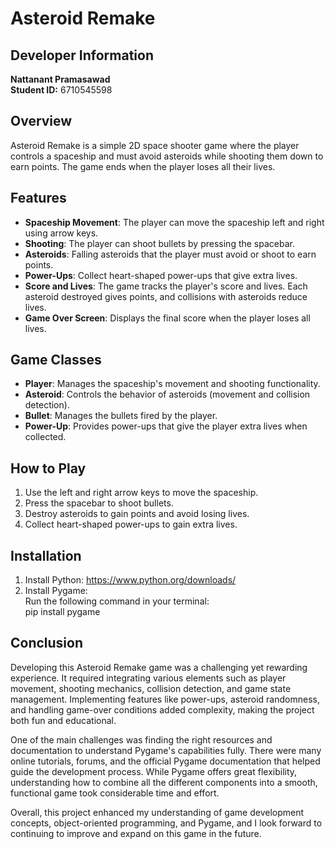 # Asteroid Remake

## Developer Information
**Nattanant Pramasawad**  
**Student ID:** 6710545598  

## Overview
Asteroid Remake is a simple 2D space shooter game where the player controls a spaceship and must avoid asteroids while shooting them down to earn points. The game ends when the player loses all their lives.

## Features
- **Spaceship Movement**: The player can move the spaceship left and right using arrow keys.
- **Shooting**: The player can shoot bullets by pressing the spacebar.
- **Asteroids**: Falling asteroids that the player must avoid or shoot to earn points.
- **Power-Ups**: Collect heart-shaped power-ups that give extra lives.
- **Score and Lives**: The game tracks the player's score and lives. Each asteroid destroyed gives points, and collisions with asteroids reduce lives.
- **Game Over Screen**: Displays the final score when the player loses all lives.

## Game Classes
- **Player**: Manages the spaceship's movement and shooting functionality.
- **Asteroid**: Controls the behavior of asteroids (movement and collision detection).
- **Bullet**: Manages the bullets fired by the player.
- **Power-Up**: Provides power-ups that give the player extra lives when collected.

## How to Play
1. Use the left and right arrow keys to move the spaceship.
2. Press the spacebar to shoot bullets.
3. Destroy asteroids to gain points and avoid losing lives.
4. Collect heart-shaped power-ups to gain extra lives.

## Installation
1. Install Python: https://www.python.org/downloads/
2. Install Pygame:  
   Run the following command in your terminal:  
   pip install pygame


## Conclusion
Developing this Asteroid Remake game was a challenging yet rewarding experience. It required integrating various elements such as player movement, shooting mechanics, collision detection, and game state management. Implementing features like power-ups, asteroid randomness, and handling game-over conditions added complexity, making the project both fun and educational.

One of the main challenges was finding the right resources and documentation to understand Pygame's capabilities fully. There were many online tutorials, forums, and the official Pygame documentation that helped guide the development process. While Pygame offers great flexibility, understanding how to combine all the different components into a smooth, functional game took considerable time and effort.

Overall, this project enhanced my understanding of game development concepts, object-oriented programming, and Pygame, and I look forward to continuing to improve and expand on this game in the future.
